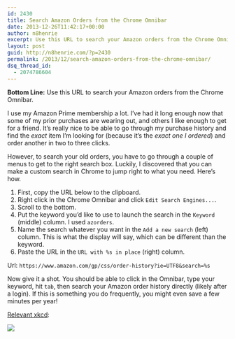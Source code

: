 ```yaml
---
id: 2430
title: Search Amazon Orders from the Chrome Omnibar
date: 2013-12-26T11:42:17+00:00
author: n8henrie
excerpt: Use this URL to search your Amazon orders from the Chrome Omnibar.
layout: post
guid: http://n8henrie.com/?p=2430
permalink: /2013/12/search-amazon-orders-from-the-chrome-omnibar/
dsq_thread_id:
  - 2074786604
---
```

**Bottom Line:** Use this URL to search your Amazon orders from the Chrome Omnibar.<!--more-->

I use my Amazon Prime membership a lot. I&#8217;ve had it long enough now that some of my prior purchases are wearing out, and others I like enough to get for a friend. It&#8217;s really nice to be able to go through my purchase history and find the _exact_ item I&#8217;m looking for (because it&#8217;s the _exact one I ordered_) and order another in two to three clicks.

However, to search your old orders, you have to go through a couple of menus to get to the right search box. Luckily, I discovered that you can make a custom search in Chrome to jump right to what you need. Here&#8217;s how.

  1. First, copy the URL below to the clipboard.
  2. Right click in the Chrome Omnibar and click `Edit Search Engines...`.
  3. Scroll to the bottom.
  4. Put the keyword you&#8217;d like to use to launch the search in the `Keyword` (middle) column. I used `azorders`.
  5. Name the search whatever you want in the `Add a new search` (left) column. This is what the display will say, which can be different than the keyword.
  6. Paste the URL in the `URL with %s in place` (right) column.

Url: `https://www.amazon.com/gp/css/order-history?ie=UTF8&search=%s`

Now give it a shot. You should be able to click in the Omnibar, type your keyword, hit `tab`, then search your Amazon order history directly (likely after a login). If this is something you do frequently, you might even save a few minutes per year!

<a href="http://xkcd.com/1205/" target="_blank">Relevant xkcd</a>: 


![](http://n8henrie.com/wp-content/uploads/2013/12/is_it_worth_the_time7.png)